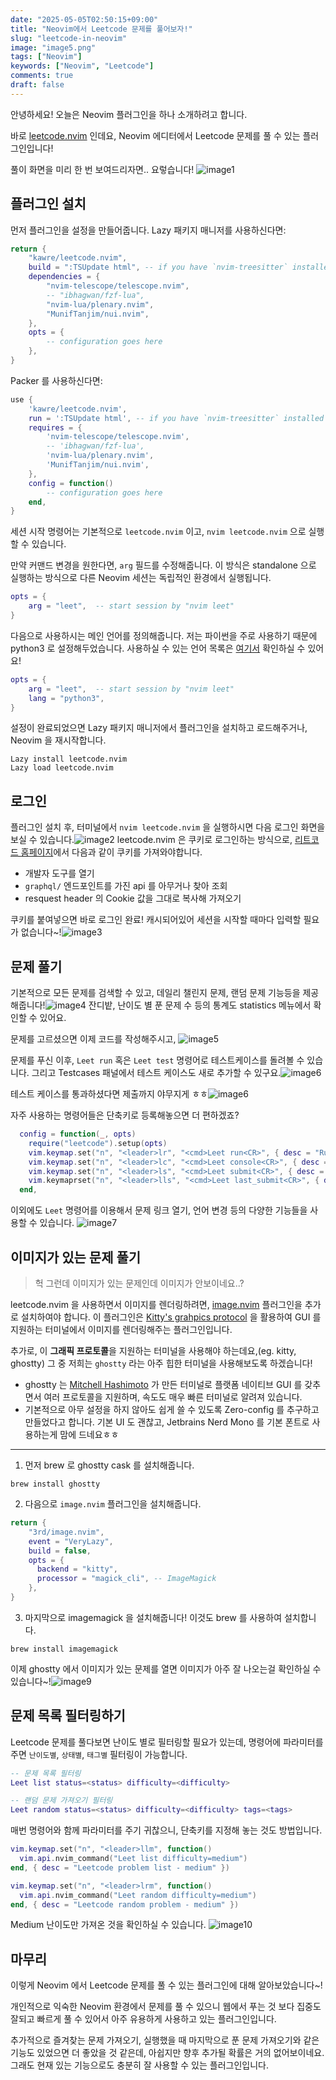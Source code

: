 ```yaml
---
date: "2025-05-05T02:50:15+09:00"
title: "Neovim에서 Leetcode 문제를 풀어보자!"
slug: "leetcode-in-neovim"
image: "image5.png"
tags: ["Neovim"]
keywords: ["Neovim", "Leetcode"]
comments: true
draft: false
---
```


안녕하세요! 오늘은 Neovim 플러그인을 하나 소개하려고 합니다.

바로 [leetcode.nvim](https://github.com/kawre/leetcode.nvim/issues) 인데요, Neovim 에디터에서 Leetcode 문제를 풀 수 있는 플러그인입니다!

풀이 화면을 미리 한 번 보여드리자면.. 요렇습니다!
![image1](image1.png)

## 플러그인 설치

먼저 플러그인을 설정을 만들어줍니다. Lazy 패키지 매니저를 사용하신다면:

```lua
return {
    "kawre/leetcode.nvim",
    build = ":TSUpdate html", -- if you have `nvim-treesitter` installed
    dependencies = {
        "nvim-telescope/telescope.nvim",
        -- "ibhagwan/fzf-lua",
        "nvim-lua/plenary.nvim",
        "MunifTanjim/nui.nvim",
    },
    opts = {
        -- configuration goes here
    },
}
```

Packer 를 사용하신다면:

```lua
use {
    'kawre/leetcode.nvim',
    run = ':TSUpdate html', -- if you have `nvim-treesitter` installed
    requires = {
        'nvim-telescope/telescope.nvim',
        -- 'ibhagwan/fzf-lua',
        'nvim-lua/plenary.nvim',
        'MunifTanjim/nui.nvim',
    },
    config = function()
        -- configuration goes here
    end,
}
```

세션 시작 명령어는 기본적으로 `leetcode.nvim` 이고, `nvim leetcode.nvim` 으로 실행할 수 있습니다.

만약 커맨드 변경을 원한다면, `arg` 필드를 수정해줍니다. 이 방식은 standalone 으로 실행하는 방식으로 다른 Neovim 세션는 독립적인 환경에서 실행됩니다.

```lua
opts = {
    arg = "leet",  -- start session by "nvim leet"
}
```

다음으로 사용하시는 메인 언어를 정의해줍니다. 저는 파이썬을 주로 사용하기 때문에 python3 로 설정해두었습니다. 사용하실 수 있는 언어 목록은 [여기서](https://github.com/kawre/leetcode.nvim?tab=readme-ov-file#lang) 확인하실 수 있어요!

```lua
opts = {
    arg = "leet",  -- start session by "nvim leet"
    lang = "python3",
}
```

설정이 완료되었으면 Lazy 패키지 매니저에서 플러그인을 설치하고 로드해주거나, Neovim 을 재시작합니다.

```vim
Lazy install leetcode.nvim
Lazy load leetcode.nvim
```

## 로그인

플러그인 설치 후, 터미널에서 `nvim leetcode.nvim` 을 실행하시면 다음 로그인 화면을 보실 수 있습니다.![image2](image2.png)
leetcode.nvim 은 쿠키로 로그인하는 방식으로, [리트코드 홈페이지](https://leetcode.com/)에서 다음과 같이 쿠키를 가져와야합니다.

- 개발자 도구를 열기
- `graphql/` 엔드포인트를 가진 api 를 아무거나 찾아 조회
- resquest header 의 Cookie 값을 그대로 복사해 가져오기

쿠키를 붙여넣으면 바로 로그인 완료! 캐시되어있어 세션을 시작할 때마다 입력할 필요가 없습니다~!![image3](image3.png)

## 문제 풀기

기본적으로 모든 문제를 검색할 수 있고, 데일리 챌린지 문제, 랜덤 문제 기능등을 제공해줍니다!![image4](image4.png)
잔디밭, 난이도 별 푼 문제 수 등의 통계도 statistics 메뉴에서 확인할 수 있어요.

문제를 고르셨으면 이제 코드를 작성해주시고, ![image5](image5.png)

문제를 푸신 이후, `Leet run` 혹은 `Leet test` 명령어로 테스트케이스를 돌려볼 수 있습니다. 그리고 Testcases 패널에서 테스트 케이스도 새로 추가할 수 있구요.![image6](image6.png)

테스트 케이스를 통과하셨다면 제출까지 야무지게 ㅎㅎ![image6](image7.png)

자주 사용하는 명령어들은 단축키로 등록해놓으면 더 편하겠죠?

```lua
  config = function(_, opts)
    require("leetcode").setup(opts)
    vim.keymap.set("n", "<leader>lr", "<cmd>Leet run<CR>", { desc = "Run Leetcode Testcase" })
    vim.keymap.set("n", "<leader>lc", "<cmd>Leet console<CR>", { desc = "Open Leetcode console" })
    vim.keymap.set("n", "<leader>ls", "<cmd>Leet submit<CR>", { desc = "Submit Leetcode answer" })
    vim.keymaprset("n", "<leader>lls", "<cmd>Leet last_submit<CR>", { desc = "Load Leetcode last submit" })
  end,

```

이외에도 `Leet` 명령어를 이용해서 문제 링크 열기, 언어 변경 등의 다양한 기능들을 사용할 수 있습니다.
![image7](image8.png)

## 이미지가 있는 문제 풀기

> 헉 그런데 이미지가 있는 문제인데 이미지가 안보이네요..?

leetcode.nvim 을 사용하면서 이미지를 렌더링하려면, [image.nvim](https://github.com/3rd/image.nvim) 플러그인을 추가로 설치하여야 합니다.
이 플러그인은 [Kitty's grahpics protocol](https://sw.kovidgoyal.net/kitty/graphics-protocol/) 을 활용하여 GUI 를 지원하는 터미널에서 이미지를 렌더링해주는 플러그인입니다.

추가로, 이 **그래픽 프로토콜**을 지원하는 터미널을 사용해야 하는데요,(eg. kitty, ghostty) 그 중 저희는 `ghostty` 라는 아주 힙한 터미널을 사용해보도록 하겠습니다!

- ghostty 는 [Mitchell Hashimoto](https://github.com/mitchellh) 가 만든 터미널로 플랫폼 네이티브 GUI 를 갖추면서 여러 프로토콜을 지원하며, 속도도 매우 빠른 터미널로 알려져 있습니다.
- 기본적으로 아무 설정을 하지 않아도 쉽게 쓸 수 있도록 Zero-config 를 추구하고 만들었다고 합니다. 기본 UI 도 괜찮고, Jetbrains Nerd Mono 를 기본 폰트로 사용하는게 맘에 드네요ㅎㅎ

---

1. 먼저 brew 로 ghostty cask 를 설치해줍니다.

```text
brew install ghostty
```

2. 다음으로 `image.nvim` 플러그인을 설치해줍니다.

```lua
return {
	"3rd/image.nvim",
    event = "VeryLazy",
    build = false,
    opts = {
      backend = "kitty",
      processor = "magick_cli", -- ImageMagick
    },
}
```

3. 마지막으로 imagemagick 을 설치해줍니다! 이것도 brew 를 사용하여 설치합니다.

```text
brew install imagemagick
```

이제 ghostty 에서 이미지가 있는 문제를 열면 이미지가 아주 잘 나오는걸 확인하실 수 있습니다~!![image9](image9.png)

## 문제 목록 필터링하기

Leetcode 문제를 풀다보면 난이도 별로 필터링할 필요가 있는데, 명령어에 파라미터를 주면 `난이도별`, `상태별`, `태그별` 필터링이 가능합니다.

```lua
-- 문제 목록 필터링
Leet list status=<status> difficulty=<difficulty>

-- 랜덤 문제 가져오기 필터링
Leet random status=<status> difficulty=<difficulty> tags=<tags>
```

매번 명령어와 함께 파라미터를 주기 귀찮으니, 단축키를 지정해 놓는 것도 방법입니다.

```lua
vim.keymap.set("n", "<leader>llm", function()
  vim.api.nvim_command("Leet list difficulty=medium")
end, { desc = "Leetcode problem list - medium" })

vim.keymap.set("n", "<leader>lrm", function()
  vim.api.nvim_command("Leet random difficulty=medium")
end, { desc = "Leetcode random problem - medium" })
```

Medium 난이도만 가져온 것을 확인하실 수 있습니다.
![image10](image10.png)

## 마무리

이렇게 Neovim 에서 Leetcode 문제를 풀 수 있는 플러그인에 대해 알아보았습니다~!

개인적으로 익숙한 Neovim 환경에서 문제를 풀 수 있으니 웹에서 푸는 것 보다 집중도 잘되고 빠르게 풀 수 있어서 아주 유용하게 사용하고 있는 플러그인입니다.

추가적으로 즐겨찾는 문제 가져오기, 실행했을 때 마지막으로 푼 문제 가져오기와 같은 기능도 있었으면 더 좋았을 것 같은데, 아쉽지만 향후 추가될 확률은 거의 없어보이네요. 그래도 현재 있는 기능으로도 충분히 잘 사용할 수 있는 플러그인입니다.
